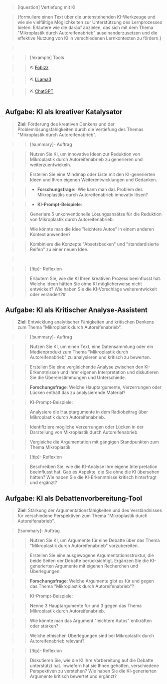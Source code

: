 
>[!question] Vertiefung mit KI

>{formuliere einen Text über die untenstehenden KI-Werkzeuge und wie sie vielfältige Möglichkeiten zur Unterstützung des Lernprozesses bieten. Erläutere wie die darauf abzielen, das sich mit dem Thema "Mikroplastik durch Autoreifenabrieb" auseinanderzusetzen und die effektive Nutzung von KI in verschiedenen Lernkontexten zu fördern.}

> 

>>[!example] Tools

>>⛏ [Fobizz](https://tools.fobizz.com/go)

>>⛏ [LLama3](https://www.llama2.ai/)

>>⛏ [ChatGPT](https://chatgpt.com/)

>#

## Aufgabe: **KI als kreativer Katalysator**

> **Ziel**: Förderung des kreativen Denkens und der Problemlösungsfähigkeiten durch die Vertiefung des Themas "Mikroplastik durch Autoreifenabrieb".

>>[!summary]- Auftrag

>>Nutzen Sie KI, um innovative Ideen zur Reduktion von Mikroplastik durch Autoreifenabrieb zu generieren und weiterzuentwickeln.

>>Erstellen Sie eine Mindmap oder Liste mit den KI-generierten Ideen und Ihren eigenen Weiterentwicklungen und Gedanken.

>> - **Forschungsfrage**:  Wie kann man das Problem des Mikroplastiks durch Autoreifenabrieb innovativ lösen?

>> - **KI-Prompt-Beispiele**:

>>Generiere 5 unkonventionelle Lösungsansätze für die Reduktion von Mikroplastik durch Autoreifenabrieb.

>>Wie könnte man die Idee "leichtere Autos" in einem anderen Kontext anwenden?

>>Kombiniere die Konzepte "Absetzbecken" und "standardisierte Reifen" zu einer neuen Idee.

> 

>>[!tip]- Reflexion

>>Erläutern Sie, wie die KI Ihren kreativen Prozess beeinflusst hat. Welche Ideen hätten Sie ohne KI möglicherweise nicht entwickelt? Wie haben Sie die KI-Vorschläge weiterentwickelt oder verändert?#

## Aufgabe: **KI als Kritischer Analyse-Assistent**

> **Ziel**: Entwicklung analytischer Fähigkeiten und kritischen Denkens zum Thema "Mikroplastik durch Autoreifenabrieb".

>>[!summary]- Auftrag

>>Nutzen Sie KI, um einen Text, eine Datensammlung oder ein Medienprodukt zum Thema "Mikroplastik durch Autoreifenabrieb" zu analysieren und kritisch zu bewerten.

>>Erstellen Sie eine vergleichende Analyse zwischen den KI-Erkenntnissen und Ihrer eigenen Interpretation und diskutieren Sie die Übereinstimmungen und Unterschiede.

>>**Forschungsfrage**: Welche Hauptargumente, Verzerrungen oder Lücken enthält das zu analysierende Material?

>>KI-Prompt-Beispiele:

>>Analysiere die Hauptargumente in dem Radiobeitrag über Mikroplastik durch Autoreifenabrieb.

>>Identifiziere mögliche Verzerrungen oder Lücken in der Darstellung von Mikroplastik durch Autoreifenabrieb.

>>Vergleiche die Argumentation mit gängigen Standpunkten zum Thema Mikroplastik.

>>[!tip]- Reflexion

>>Beschreiben Sie, wie die KI-Analyse Ihre eigene Interpretation beeinflusst hat. Gab es Aspekte, die Sie ohne die KI übersehen hätten? Wie haben Sie die KI-Erkenntnisse kritisch hinterfragt und ergänzt?

## Aufgabe: **KI als Debattenvorbereitung-Tool**

> **Ziel**: Stärkung der Argumentationsfähigkeiten und des Verständnisses für verschiedene Perspektiven zum Thema "Mikroplastik durch Autoreifenabrieb".

>[!summary]- Auftrag

>>Nutzen Sie KI, um Argumente für eine Debatte über das Thema "Mikroplastik durch Autoreifenabrieb" vorzubereiten.

>>Erstellen Sie eine ausgewogene Argumentationsstruktur, die beide Seiten der Debatte berücksichtigt. Ergänzen Sie die KI-generierten Argumente mit eigenen Recherchen und Überlegungen.

>>**Forschungsfrage**: Welche Argumente gibt es für und gegen das Thema "Mikroplastik durch Autoreifenabrieb"?

>>KI-Prompt-Beispiele:

>>Nenne 3 Hauptargumente für und 3 gegen das Thema Mikroplastik durch Autoreifenabrieb.

>>Wie könnte man das Argument "leichtere Autos" entkräften oder stärken?

>>Welche ethischen Überlegungen sind bei Mikroplastik durch Autoreifenabrieb relevant?

>>[!tip]- Reflexion

>>Diskutieren Sie, wie die KI Ihre Vorbereitung auf die Debatte unterstützt hat. Inwiefern hat sie Ihnen geholfen, verschiedene Perspektiven zu verstehen? Wie haben Sie die KI-generierten Argumente kritisch bewertet und ergänzt?

```